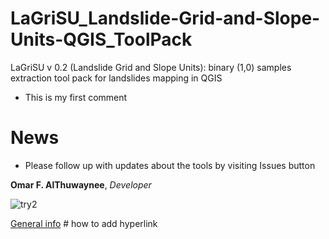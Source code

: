 # LaGriSU_Landslide-Grid-and-Slope-Units-QGIS_ToolPack

LaGriSU v 0.2 (Landslide Grid and Slope Units): binary (1,0) samples extraction tool pack for landslides mapping in QGIS

* This is my first comment

# News

* Please follow up with updates about the tools by visiting Issues button

**Omar F. AlThuwaynee**, *Developer* 


![try2](https://user-images.githubusercontent.com/8848123/102017214-9038aa00-3d76-11eb-88e9-3f29da138ec4.gif)


[General info](https://www.researchgate.net/profile/Omar_Althuwaynee3) # how to add hyperlink
